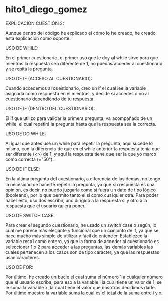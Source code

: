 # hito1_diego_gomez
EXPLICACIÓN CUESTIÓN 2:

Aunque dentro del código he explicado el cómo lo he creado, he creado esta explicación como soporte.

USO DE WHILE:

En el primer cuestionario, el primer uso que le doy al while sirve para que mientras la respuesta sea diferente de 1, no puedas acceder al cuestionario y se repita la pregunta.

USO DE IF (ACCESO AL CUESTIONARIO):

Cuando accedemos al cuestionario, creo un if el cual lee la variable asignada como respuesta en el mientras, y decide si accedes o no al cuestionario dependiendo de tu respuesta.

USO DE IF (DENTRO DEL CUESTIONARIO):

El if que utilizo para validar la primera pregunta, va acompañado de un while, el cual repetirá la pregunta hasta que la respuesta sea la correcta.

USO DE DO WHILE:

Al igual que antes usé un while para repetir la pregunta, aquí sucede lo mismo, con la diferencia de que en el while anterior la respuesta tenía que ser diferente (<>) de 1, y aquí la respuesta tiene que ser la que yo marco como correcta (="50").

USO DE IF ELSE:

En la última pregunta del cuestionario, a diferencia de las demás, no tengo la necesidad de hacerte repetir la pregunta, ya que su respuesta es una opinión, es decir, no puedo juzgarla como si fuera un dato de tipo lógico (booleano), por lo que permito tanto el sí como cualquier otra. Para poder hacer esto, uso dos escribir, uno dirigido a la respuesta si y otro a la respuesta que el usuario quiera poner.

USO DE SWITCH CASE:

Para crear el segundo cuestionario, he usado un switch case o según, lo cual me parece más elegante y funcional que un conjunto de if, ya que se hace mucho más simple de utilizar y fácil de entender. Establezco la variable resp1 como entero, ya que la forma de acceder al cuestionario es seleccionar 1 o 2 para acceder a las preguntas, las demás variables las cuales pertenecen a los casos son de tipo caracter, ya que las respuestas usan caracteres.

USO DE FOR:

Por último, he creado un bucle el cual suma el número 1 a cualquier número que el usuario escriba, para eso a la variable i la cual tiene un valor de 1, se le suma la variable x, la cual tiene el valor que nosotros decidimos darle. Por último muestro la variable suma la cual es el total de la suma entre i y x.

